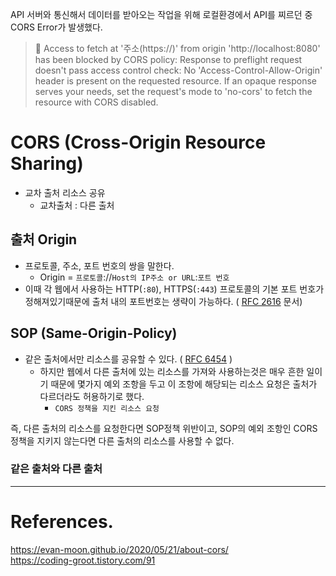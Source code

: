 API 서버와 통신해서 데이터를 받아오는 작업을 위해 로컬환경에서 API를 찌르던 중 CORS Error가 발생했다.<br>

> 🚨 Access to fetch at '주소(https://)' from origin 'http://localhost:8080' has been blocked by CORS policy: Response to preflight request doesn't pass access control check: No 'Access-Control-Allow-Origin' header is present on the requested resource. If an opaque response serves your needs, set the request's mode to 'no-cors' to fetch the resource with CORS disabled.

# CORS (Cross-Origin Resource Sharing)

- 교차 출처 리소스 공유
  - 교차출처 : 다른 출처

## 출처 Origin

- 프로토콜, 주소, 포트 번호의 쌍을 말한다.
  - Origin = `프로토콜`://`Host의 IP주소 or URL`:`포트 번호`
- 이때 각 웹에서 사용하는 HTTP(`:80`), HTTPS(`:443`) 프로토콜의 기본 포트 번호가 정해져있기때문에 출처 내의 포트번호는 생략이 가능하다. ( [RFC 2616](https://www.rfc-editor.org/rfc/rfc2616#section-3.2.2) 문서)
  <br>

## SOP (Same-Origin-Policy)

- 같은 출처에서만 리소스를 공유할 수 있다. ( [RFC 6454](https://www.rfc-editor.org/rfc/rfc6454#page-5) )
  - 하지만 웹에서 다른 출처에 있는 리소스를 가져와 사용하는것은 매우 흔한 일이기 때문에 몇가지 예외 조항을 두고 이 조항에 해당되는 리소스 요청은 출처가 다르더라도 허용하기로 했다.
    - `CORS 정책을 지킨 리소스 요청`

즉, 다른 출처의 리소스를 요청한다면 SOP정책 위반이고, SOP의 예외 조항인 CORS 정책을 지키지 않는다면 다른 출처의 리소스를 사용할 수 없다.<br>

### 같은 출처와 다른 출처

---

# References.

<https://evan-moon.github.io/2020/05/21/about-cors/><br>
<https://coding-groot.tistory.com/91>
